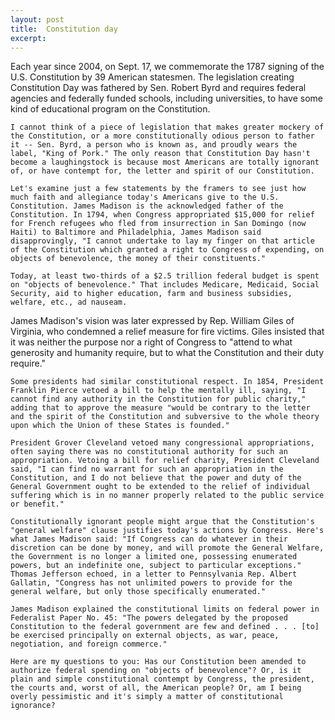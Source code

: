 ```yaml
---
layout: post
title:  Constitution day
excerpt:
---
```




            

    

            

Each year since 2004, on Sept. 17, we commemorate the 1787 signing of the U.S. Constitution by 39 American statesmen. The legislation creating Constitution Day was fathered by Sen. Robert Byrd and requires federal agencies and federally funded schools, including universities, to have some kind of educational program on the Constitution. 

	I cannot think of a piece of legislation that makes greater mockery of the Constitution, or a more constitutionally odious person to father it -- Sen. Byrd, a person who is known as, and proudly wears the label, "King of Pork." The only reason that Constitution Day hasn't become a laughingstock is because most Americans are totally ignorant of, or have contempt for, the letter and spirit of our Constitution. 

	Let's examine just a few statements by the framers to see just how much faith and allegiance today's Americans give to the U.S. Constitution. James Madison is the acknowledged father of the Constitution. In 1794, when Congress appropriated $15,000 for relief for French refugees who fled from insurrection in San Domingo (now Haiti) to Baltimore and Philadelphia, James Madison said disapprovingly, "I cannot undertake to lay my finger on that article of the Constitution which granted a right to Congress of expending, on objects of benevolence, the money of their constituents." 

	Today, at least two-thirds of a $2.5 trillion federal budget is spent on "objects of benevolence." That includes Medicare, Medicaid, Social Security, aid to higher education, farm and business subsidies, welfare, etc., ad nauseam.

James Madison's vision was later expressed by Rep. William Giles of Virginia, who condemned a relief measure for fire victims. Giles insisted that it was neither the purpose nor a right of Congress to "attend to what generosity and humanity require, but to what the Constitution and their duty require."

	Some presidents had similar constitutional respect. In 1854, President Franklin Pierce vetoed a bill to help the mentally ill, saying, "I cannot find any authority in the Constitution for public charity," adding that to approve the measure "would be contrary to the letter and the spirit of the Constitution and subversive to the whole theory upon which the Union of these States is founded." 

	President Grover Cleveland vetoed many congressional appropriations, often saying there was no constitutional authority for such an appropriation. Vetoing a bill for relief charity, President Cleveland said, "I can find no warrant for such an appropriation in the Constitution, and I do not believe that the power and duty of the General Government ought to be extended to the relief of individual suffering which is in no manner properly related to the public service or benefit."

	Constitutionally ignorant people might argue that the Constitution's "general welfare" clause justifies today's actions by Congress. Here's what James Madison said: "If Congress can do whatever in their discretion can be done by money, and will promote the General Welfare, the Government is no longer a limited one, possessing enumerated powers, but an indefinite one, subject to particular exceptions." Thomas Jefferson echoed, in a letter to Pennsylvania Rep. Albert Gallatin, "Congress has not unlimited powers to provide for the general welfare, but only those specifically enumerated."

	James Madison explained the constitutional limits on federal power in Federalist Paper No. 45: "The powers delegated by the proposed Constitution to the federal government are few and defined . . . [to] be exercised principally on external objects, as war, peace, negotiation, and foreign commerce."

	Here are my questions to you: Has our Constitution been amended to authorize federal spending on "objects of benevolence"? Or, is it plain and simple constitutional contempt by Congress, the president, the courts and, worst of all, the American people? Or, am I being overly pessimistic and it's simply a matter of constitutional ignorance?

        
